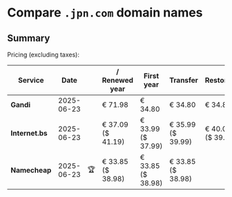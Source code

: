 # Compare `.jpn.com` domain names

## Summary

Pricing (excluding taxes):

| Service | Date |  | / Renewed year | First year | Transfer | Restoration |
|--|--|--|--|--|--|--|
| **Gandi** | 2025-06-23 |  | € 71.98 | € 34.80 | € 34.80 | € 34.80 |
| **Internet.bs** | 2025-06-23 |  | € 37.09<br>($ 41.19) | € 33.99<br>($ 37.99) | € 35.99<br>($ 39.99) | € 40.05<br>($ 39.59) |
| **Namecheap** | 2025-06-23 | 🏆 | € 33.85<br>($ 38.98) | € 33.85<br>($ 38.98) | € 33.85<br>($ 38.98) |  |
